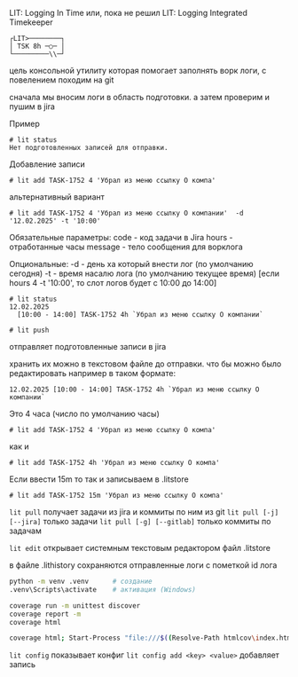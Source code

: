 LIT: Logging In Time
или, пока не решил
LIT: Logging Integrated Timekeeper
```
┌LIT>────────┐
│ TSK 8h ─○─ │ 
└─────────\\─┘
```

цель консольной утилиту которая помогает заполнять ворк логи, с повелением походим на git

сначала мы вносим логи в область подготовки. а затем проверим и пушим в jira 

Пример
```
# lit status 
Нет подготовленных записей для отправки.
```
Добавление записи 
```
# lit add TASK-1752 4 'Убрал из меню ссылку О компа' 
```
альтернативный вариант 
```
# lit add TASK-1752 4 'Убрал из меню ссылку О компании'  -d '12.02.2025' -t '10:00' 
```
Обязательные параметры:
code - код задачи в Jira
hours - отработанные часы 
message - тело сообщения для ворклога

Опциональные:
-d - день ха который внести лог (по умолчанию сегодня)
-t - время насалю лога (по умолчанию текущее время) [если hours 4 -t '10:00', то слот логов будет с 10:00 до 14:00]

```
# lit status 
12.02.2025
  [10:00 - 14:00] TASK-1752 4h `Убрал из меню ссылку О компании`
```

```
# lit push
```
отправляет подготовленные записи в jira 

хранить их можно в текстовом файле до отправки. что бы можно было редактировать
например в таком формате:
```
12.02.2025 [10:00 - 14:00] TASK-1752 4h `Убрал из меню ссылку О компании`
```

Это 4 часа (число по умолчанию часы) 
```
# lit add TASK-1752 4 'Убрал из меню ссылку О компа' 
```
как и 
```
# lit add TASK-1752 4h 'Убрал из меню ссылку О компа' 
``` 
Если ввести 15m то так и записываем в .litstore 
```
# lit add TASK-1752 15m 'Убрал из меню ссылку О компа' 
```

`lit pull` получает задачи из jira и коммиты по ним из git
`lit pull [-j] [--jira]` только задачи 
`lit pull [-g] [--gitlab]` только коммиты по задачам 


`lit edit` открывает системным текстовым редактором файл .litstore


в файле .lithistory сохраняются отправленные логи с пометкой id лога 



```bash
python -m venv .venv      # создание
.venv\Scripts\activate    # активация (Windows)
```


```bash
coverage run -m unittest discover
coverage report -m
coverage html
```
```bash
coverage html; Start-Process "file:///$((Resolve-Path htmlcov\index.html).Path)"
```


`lit config` показывает конфиг
`lit config add <key> <value>` добавляет запись 

